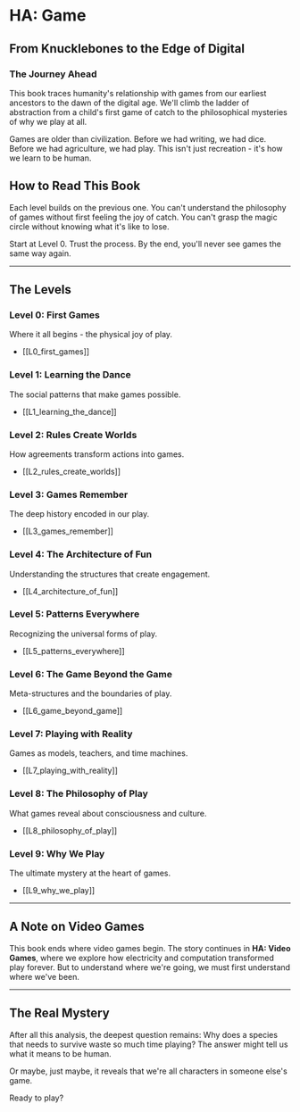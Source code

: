 # HA: Game
## From Knucklebones to the Edge of Digital

### The Journey Ahead

This book traces humanity's relationship with games from our earliest ancestors to the dawn of the digital age. We'll climb the ladder of abstraction from a child's first game of catch to the philosophical mysteries of why we play at all.

Games are older than civilization. Before we had writing, we had dice. Before we had agriculture, we had play. This isn't just recreation - it's how we learn to be human.

## How to Read This Book

Each level builds on the previous one. You can't understand the philosophy of games without first feeling the joy of catch. You can't grasp the magic circle without knowing what it's like to lose.

Start at Level 0. Trust the process. By the end, you'll never see games the same way again.

---

## The Levels

### Level 0: First Games
Where it all begins - the physical joy of play.
- [[L0_first_games]]

### Level 1: Learning the Dance  
The social patterns that make games possible.
- [[L1_learning_the_dance]]

### Level 2: Rules Create Worlds
How agreements transform actions into games.
- [[L2_rules_create_worlds]]

### Level 3: Games Remember
The deep history encoded in our play.
- [[L3_games_remember]]

### Level 4: The Architecture of Fun
Understanding the structures that create engagement.
- [[L4_architecture_of_fun]]

### Level 5: Patterns Everywhere
Recognizing the universal forms of play.
- [[L5_patterns_everywhere]]

### Level 6: The Game Beyond the Game
Meta-structures and the boundaries of play.
- [[L6_game_beyond_game]]

### Level 7: Playing with Reality
Games as models, teachers, and time machines.
- [[L7_playing_with_reality]]

### Level 8: The Philosophy of Play
What games reveal about consciousness and culture.
- [[L8_philosophy_of_play]]

### Level 9: Why We Play
The ultimate mystery at the heart of games.
- [[L9_why_we_play]]

---

## A Note on Video Games

This book ends where video games begin. The story continues in **HA: Video Games**, where we explore how electricity and computation transformed play forever. But to understand where we're going, we must first understand where we've been.

---

## The Real Mystery

After all this analysis, the deepest question remains: Why does a species that needs to survive waste so much time playing? The answer might tell us what it means to be human.

Or maybe, just maybe, it reveals that we're all characters in someone else's game.

Ready to play?